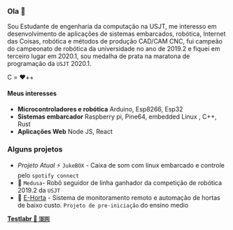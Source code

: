 ### Ola 👋

Sou Estudante de engenharia da computação na USJT, me interesso em desenvolvimento de aplicações de sistemas embarcados, robótica, Internet das Coisas, robótica e métodos de produção CAD/CAM CNC, fui campeão do campeonato de robótica da universidade no ano de 2019.2 e fiquei em terceiro lugar em 2020.1, sou medalha de prata na maratona de programação da `USJT` 2020.1.

C = :heart:++ 

#### Meus interesses 
- **Microcontroladores e robótica** 
  Arduino, Esp8266, Esp32
- **Sistemas embarcador** 
  Raspberry pi, Pine64, embedded Linux , C++, Rust  
- **Aplicações Web**
  Node JS, React
  
### Alguns projetos
- *Projeto Atual* ⚡ `JukeBOX` - Caixa de som com linux embarcado e controle pelo `spotify connect`   
- :robot: `Medusa`- Robô seguidor de linha ganhador da competição de robótica 2019.2 da `USJT`
- :seedling: [E-Horta](http://centd.butantan.gov.br/downloads/folder_centd_escola.pdf) - Sistema de monitoramento remoto e automação de hortas de baixo custo. `Projeto de pre-iniciação` do ensino medio

**[Testlabr :rocket: :brazil:](www.testlabr.com)**
